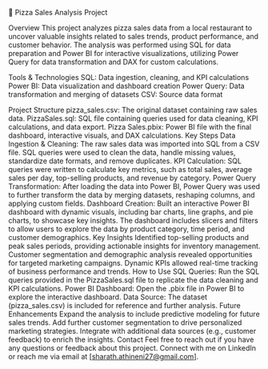 🍕 Pizza Sales Analysis Project

Overview
This project analyzes pizza sales data from a local restaurant to uncover valuable insights related to sales trends, product performance, and customer behavior. The analysis was performed using SQL for data preparation and Power BI for interactive visualizations, utilizing Power Query for data transformation and DAX for custom calculations.

Tools & Technologies
SQL: Data ingestion, cleaning, and KPI calculations
Power BI: Data visualization and dashboard creation
Power Query: Data transformation and merging of datasets
CSV: Source data format

Project Structure
pizza_sales.csv: The original dataset containing raw sales data.
PizzaSales.sql: SQL file containing queries used for data cleaning, KPI calculations, and data export.
Pizza Sales.pbix: Power BI file with the final dashboard, interactive visuals, and DAX calculations.
Key Steps
Data Ingestion & Cleaning:
The raw sales data was imported into SQL from a CSV file.
SQL queries were used to clean the data, handle missing values, standardize date formats, and remove duplicates.
KPI Calculation:
SQL queries were written to calculate key metrics, such as total sales, average sales per day, top-selling products, and revenue by category.
Power Query Transformation:
After loading the data into Power BI, Power Query was used to further transform the data by merging datasets, reshaping columns, and applying custom fields.
Dashboard Creation:
Built an interactive Power BI dashboard with dynamic visuals, including bar charts, line graphs, and pie charts, to showcase key insights.
The dashboard includes slicers and filters to allow users to explore the data by product category, time period, and customer demographics.
Key Insights
Identified top-selling products and peak sales periods, providing actionable insights for inventory management.
Customer segmentation and demographic analysis revealed opportunities for targeted marketing campaigns.
Dynamic KPIs allowed real-time tracking of business performance and trends.
How to Use
SQL Queries: Run the SQL queries provided in the PizzaSales.sql file to replicate the data cleaning and KPI calculations.
Power BI Dashboard: Open the .pbix file in Power BI to explore the interactive dashboard.
Data Source: The dataset (pizza_sales.csv) is included for reference and further analysis.
Future Enhancements
Expand the analysis to include predictive modeling for future sales trends.
Add further customer segmentation to drive personalized marketing strategies.
Integrate with additional data sources (e.g., customer feedback) to enrich the insights.
Contact
Feel free to reach out if you have any questions or feedback about this project. Connect with me on LinkedIn or reach me via email at [sharath.athineni27@gmail.com].

